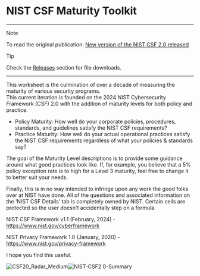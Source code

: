 # NIST CSF Maturity Toolkit
****************************
> [!NOTE]
> To read the original publication: [New version of the NIST CSF 2.0 released](https://johnmasserini.com/2024/03/04/updated-nist-csf-tool-released/)

> [!TIP]
> Check the [Releases](https://github.com/SentiConSecurity/NIST_CSF_Tool/releases) section for file downloads.
****************************

This worksheet is the culmination of over a decade of measuring the maturity of various security programs.  
This current iteration is founded on the 2024 NIST Cybersecurity Framework (CSF) 2.0 with the addition of maturity levels for both policy and practice.

* Policy Maturity: How well do your corporate policies, procedures, standards, and guidelines satisfy the NIST CSF requirements?
* Practice Maturity: How well do your actual operational practices satisfy the NIST CSF requirements regardless of what your policies & standards say?

The goal of the Maturity Level descriptions is to provide some guidance around what good practices look like.  If, for example, you believe that a 5% policy exception rate is to high for a Level 3 maturity, feel free to change it to better suit your needs. 

Finally, this is in no way intended to infringe upon any work the good folks over at NIST have done.  All of the questions and associated information on the ‘NIST CSF Details’ tab is completely owned by NIST. Certain cells are protected so the user doesn't accidentally step on a formula.  

NIST CSF Framework v1.1 (February, 2024) - https://www.nist.gov/cyberframework

NIST Privacy Framework 1.0 (January, 2020) - https://www.nist.gov/privacy-framework

I hope you find this useful.


![CSF20_Radar_Medium](https://github.com/user-attachments/assets/e28b6b86-dc9e-447a-b959-9ed9ef79ed2f)![NIST-CSF2 0-Summary](https://github.com/user-attachments/assets/22d03f9e-b5fb-4b08-b1c5-94ffc4879b14)
